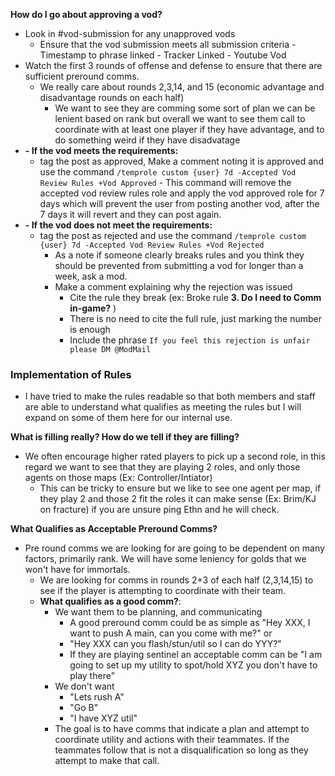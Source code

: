 **How do I go about approving a vod?**
- Look in #vod-submission for any unapproved vods
    - Ensure that the vod submission meets all submission criteria
		         - Timestamp to phrase linked
				- Tracker Linked
				- Youtube Vod
- Watch the first 3 rounds of offense and defense to ensure that there are sufficient preround comms.
  - We really care about rounds 2,3,14, and 15 (economic advantage and disadvantage rounds on each half)
    - We want to see they are comming some sort of plan we can be lenient based on rank but overall we want to see them call to coordinate with at least one player if they have advantage, and to do something weird if they have disadvatage
- **- If the vod meets the requirements:**
  - tag the post as approved, Make a comment noting it is approved and use the command `/temprole custom {user} 7d -Accepted Vod Review Rules +Vod Approved`
          - This command will remove the accepted vod review rules role and apply the vod approved role for 7 days which will prevent the user from posting another vod, after the 7 days it will revert and they can post again.
- **- If the vod does not meet the requirements:**
    - tag the post as rejected and use the command `/temprole custom {user} 7d -Accepted Vod Review Rules +Vod Rejected`
	    - As a note if someone clearly breaks rules and you think they should be prevented from submitting a vod for longer than a week, ask a mod.
	    - Make a comment explaining why the rejection was issued
		    - Cite the rule they break (ex: Broke rule **3. Do I need to Comm in-game?** )
			- There is no need to cite the full rule, just marking the number is enough
			- Include the phrase `If you feel this rejection is unfair please DM @ModMail`



### Implementation of Rules
- I have tried to make the rules readable so that both members and staff are able to understand what qualifies as meeting the rules but I will expand on some of them here for our internal use.

**What is filling really? How do we tell if they are filling?**

- We often encourage higher rated players to pick up a second role, in this regard we want to see that they are playing 2 roles, and only those agents on those maps (Ex: Controller/Intiator) 
   - This can be tricky to ensure but we like to see one agent per map, if they play 2 and those 2 fit the roles it can make sense (Ex: Brim/KJ on fracture) if you are unsure ping Ethn and he will check. 
	
		
**What Qualifies as Acceptable Preround Comms?**
- Pre round comms we are looking for are going to be dependent on many factors, primarily rank.  We will have some leniency for golds that we won't have for immortals. 
  - We are looking for comms in rounds 2+3 of each half (2,3,14,15) to see if the player is attempting to coordinate with their team. 
  - **What qualifies as a good comm?**:
	  - We want them to be planning, and communicating 
		  - A good preround comm could be as simple as "Hey XXX, I want to push A main, can you come with me?" or
		  - "Hey XXX can you flash/stun/util so I can do YYY?"
		  - If they are playing sentinel an acceptable comm can be "I am going to set up my utility to spot/hold XYZ you don't have to play there"
	  - We don't want
		  - "Lets rush A"
		  - "Go B"
		  - "I have XYZ util"
	  - The goal is to have comms that indicate a plan and attempt to coordinate utility and actions with their teammates. If the teammates follow that is not a disqualification so long as they attempt to make that call.
